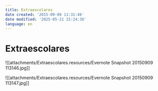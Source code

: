 ```yaml
---
title: Extraescolares
date created: '2015-09-09 11:31:46'
date modified: '2025-05-21 15:24:36'
language: en
---
```



# Extraescolares

![[attachments/Extraescolares.resources/Evernote Snapshot 20150909 113146.jpg]]

![[attachments/Extraescolares.resources/Evernote Snapshot 20150909 113147.jpg]]
